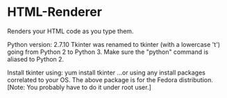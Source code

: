 # HTML-Renderer
Renders your HTML code as you type them.

Python version: 2.7.10
	Tkinter was renamed to tkinter (with a lowercase 't')
	going from Python 2 to Python 3.
	Make sure the "python" command is aliased to Python 2.

Install tkinter using:
	yum install tkinter
...or using any install packages correlated to your OS.
The above package is for the Fedora distribution.
[Note: You probably have to do it under root user.]
